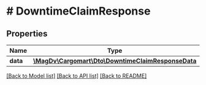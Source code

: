 # # DowntimeClaimResponse

## Properties

Name | Type | Description | Notes
------------ | ------------- | ------------- | -------------
**data** | [**\MagDv\Cargomart\Dto\DowntimeClaimResponseData**](DowntimeClaimResponseData.md) |  |

[[Back to Model list]](../../README.md#models) [[Back to API list]](../../README.md#endpoints) [[Back to README]](../../README.md)
